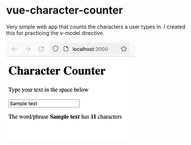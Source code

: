 # vue-character-counter
Very simple web app that counts the characters a user types in. 
I created this for practicing the v-model directive.

![App](app.png)
